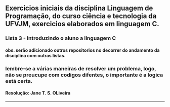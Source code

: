 ## Exercicios iniciais da disciplina Linguagem de Programação, do curso ciência e tecnologia da UFVJM, exercicios elaborados em linguagem C.

### Lista 3 - Introduzindo o aluno a linguagem C

#### obs. serão adicionado outros repositorios no decorrer do andamento da disciplina com outras listas.

### lembre-se a várias maneiras de resolver um problema, logo, não se preucupe com codigos difentes, o importante é a logica está certa.

#### Resolução: Jane T. S. OLiveira

---------------------------------------------------------------------------------------------------

